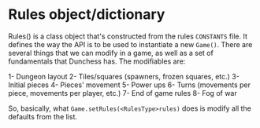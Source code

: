 # Rules object/dictionary
Rules() is a class object that's constructed from the rules `CONSTANTS` file. It defines the way the API is to be used to instantiate a new `Game()`. There are several things that we can modify in a game, as well as a set of fundamentals that Dunchess has. The modifiables are:

1- Dungeon layout
2- Tiles/squares (spawners, frozen squares, etc.)
3- Initial pieces
4- Pieces' movement
5- Power ups
6- Turns (movements per piece, movements per player, etc.)
7- End of game rules
8- Fog of war

So, basically, what `Game.setRules(<RulesType>rules)` does is modify all the defaults from the list.
